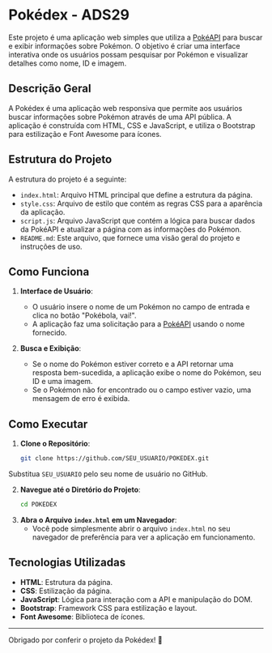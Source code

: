 # Pokédex - ADS29

Este projeto é uma aplicação web simples que utiliza a [PokéAPI](https://pokeapi.co/) para buscar e exibir informações sobre Pokémon. O objetivo é criar uma interface interativa onde os usuários possam pesquisar por Pokémon e visualizar detalhes como nome, ID e imagem.

## Descrição Geral

A Pokédex é uma aplicação web responsiva que permite aos usuários buscar informações sobre Pokémon através de uma API pública. A aplicação é construída com HTML, CSS e JavaScript, e utiliza o Bootstrap para estilização e Font Awesome para ícones.

## Estrutura do Projeto

A estrutura do projeto é a seguinte:

- `index.html`: Arquivo HTML principal que define a estrutura da página.
- `style.css`: Arquivo de estilo que contém as regras CSS para a aparência da aplicação.
- `script.js`: Arquivo JavaScript que contém a lógica para buscar dados da PokéAPI e atualizar a página com as informações do Pokémon.
- `README.md`: Este arquivo, que fornece uma visão geral do projeto e instruções de uso.

## Como Funciona

1. **Interface de Usuário**:
   - O usuário insere o nome de um Pokémon no campo de entrada e clica no botão "Pokébola, vai!".
   - A aplicação faz uma solicitação para a [PokéAPI](https://pokeapi.co/api/v2/pokemon/) usando o nome fornecido.

2. **Busca e Exibição**:
   - Se o nome do Pokémon estiver correto e a API retornar uma resposta bem-sucedida, a aplicação exibe o nome do Pokémon, seu ID e uma imagem.
   - Se o Pokémon não for encontrado ou o campo estiver vazio, uma mensagem de erro é exibida.

## Como Executar

1. **Clone o Repositório**:
   ```bash
   git clone https://github.com/SEU_USUARIO/POKEDEX.git
Substitua `SEU_USUARIO` pelo seu nome de usuário no GitHub.

2. **Navegue até o Diretório do Projeto**:
   ```bash
   cd POKEDEX
3. **Abra o Arquivo `index.html` em um Navegador**:
   - Você pode simplesmente abrir o arquivo `index.html` no seu navegador de preferência para ver a aplicação em funcionamento.

## Tecnologias Utilizadas

- **HTML**: Estrutura da página.
- **CSS**: Estilização da página.
- **JavaScript**: Lógica para interação com a API e manipulação do DOM.
- **Bootstrap**: Framework CSS para estilização e layout.
- **Font Awesome**: Biblioteca de ícones.

---

Obrigado por conferir o projeto da Pokédex! 🎉
